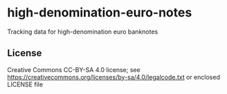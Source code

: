 # high-denomination-euro-notes
Tracking data for high-denomination euro banknotes

## License

Creative Commons CC-BY-SA 4.0 license; see
https://creativecommons.org/licenses/by-sa/4.0/legalcode.txt or enclosed
LICENSE file
